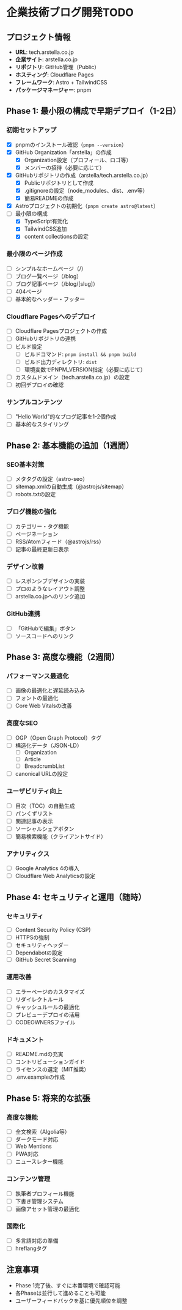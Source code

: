 # 企業技術ブログ開発TODO

## プロジェクト情報
- **URL**: tech.arstella.co.jp
- **企業サイト**: arstella.co.jp
- **リポジトリ**: GitHub管理（Public）
- **ホスティング**: Cloudflare Pages
- **フレームワーク**: Astro + TailwindCSS
- **パッケージマネージャー**: pnpm

## Phase 1: 最小限の構成で早期デプロイ（1-2日）

### 初期セットアップ
- [x] pnpmのインストール確認（`pnpm --version`）
- [x] GitHub Organization「arstella」の作成
  - [x] Organization設定（プロフィール、ロゴ等）
  - [x] メンバーの招待（必要に応じて）
- [x] GitHubリポジトリの作成（arstella/tech.arstella.co.jp）
  - [x] Publicリポジトリとして作成
  - [x] .gitignoreの設定（node_modules、dist、.env等）
  - [x] 簡易READMEの作成
- [x] Astroプロジェクトの初期化（`pnpm create astro@latest`）
- [ ] 最小限の構成
  - [x] TypeScript有効化
  - [x] TailwindCSS追加
  - [x] content collectionsの設定

### 最小限のページ作成
- [ ] シンプルなホームページ（/）
- [ ] ブログ一覧ページ（/blog）
- [ ] ブログ記事ページ（/blog/[slug]）
- [ ] 404ページ
- [ ] 基本的なヘッダー・フッター

### Cloudflare Pagesへのデプロイ
- [ ] Cloudflare Pagesプロジェクトの作成
- [ ] GitHubリポジトリの連携
- [ ] ビルド設定
  - [ ] ビルドコマンド: `pnpm install && pnpm build`
  - [ ] ビルド出力ディレクトリ: `dist`
  - [ ] 環境変数でPNPM_VERSION指定（必要に応じて）
- [ ] カスタムドメイン（tech.arstella.co.jp）の設定
- [ ] 初回デプロイの確認

### サンプルコンテンツ
- [ ] "Hello World"的なブログ記事を1-2個作成
- [ ] 基本的なスタイリング

## Phase 2: 基本機能の追加（1週間）

### SEO基本対策
- [ ] メタタグの設定（astro-seo）
- [ ] sitemap.xmlの自動生成（@astrojs/sitemap）
- [ ] robots.txtの設定

### ブログ機能の強化
- [ ] カテゴリー・タグ機能
- [ ] ページネーション
- [ ] RSS/Atomフィード（@astrojs/rss）
- [ ] 記事の最終更新日表示

### デザイン改善
- [ ] レスポンシブデザインの実装
- [ ] プロのようなレイアウト調整
- [ ] arstella.co.jpへのリンク追加

### GitHub連携
- [ ] 「GitHubで編集」ボタン
- [ ] ソースコードへのリンク

## Phase 3: 高度な機能（2週間）

### パフォーマンス最適化
- [ ] 画像の最適化と遅延読み込み
- [ ] フォントの最適化
- [ ] Core Web Vitalsの改善

### 高度なSEO
- [ ] OGP（Open Graph Protocol）タグ
- [ ] 構造化データ（JSON-LD）
  - [ ] Organization
  - [ ] Article
  - [ ] BreadcrumbList
- [ ] canonical URLの設定

### ユーザビリティ向上
- [ ] 目次（TOC）の自動生成
- [ ] パンくずリスト
- [ ] 関連記事の表示
- [ ] ソーシャルシェアボタン
- [ ] 簡易検索機能（クライアントサイド）

### アナリティクス
- [ ] Google Analytics 4の導入
- [ ] Cloudflare Web Analyticsの設定

## Phase 4: セキュリティと運用（随時）

### セキュリティ
- [ ] Content Security Policy (CSP)
- [ ] HTTPSの強制
- [ ] セキュリティヘッダー
- [ ] Dependabotの設定
- [ ] GitHub Secret Scanning

### 運用改善
- [ ] エラーページのカスタマイズ
- [ ] リダイレクトルール
- [ ] キャッシュルールの最適化
- [ ] プレビューデプロイの活用
- [ ] CODEOWNERSファイル

### ドキュメント
- [ ] README.mdの充実
- [ ] コントリビューションガイド
- [ ] ライセンスの選定（MIT推奨）
- [ ] .env.exampleの作成

## Phase 5: 将来的な拡張

### 高度な機能
- [ ] 全文検索（Algolia等）
- [ ] ダークモード対応
- [ ] Web Mentions
- [ ] PWA対応
- [ ] ニュースレター機能

### コンテンツ管理
- [ ] 執筆者プロフィール機能
- [ ] 下書き管理システム
- [ ] 画像アセット管理の最適化

### 国際化
- [ ] 多言語対応の準備
- [ ] hreflangタグ

## 注意事項
- Phase 1完了後、すぐに本番環境で確認可能
- 各Phaseは並行して進めることも可能
- ユーザーフィードバックを基に優先順位を調整